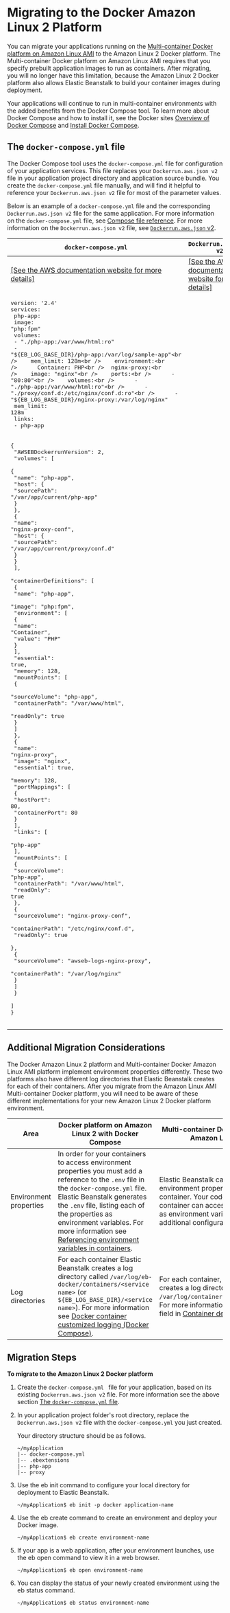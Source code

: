 # Migrating to the Docker Amazon Linux 2 Platform<a name="docker-multicontainer-migration"></a>

You can migrate your applications running on the [Multi\-container Docker platform on Amazon Linux AMI](create_deploy_docker_ecs.md) to the Amazon Linux 2 Docker platform\. The Multi\-container Docker platform on Amazon Linux AMI requires that you specify prebuilt application images to run as containers\. After migrating, you will no longer have this limitation, because the Amazon Linux 2 Docker platform also allows Elastic Beanstalk to build your container images during deployment\.

Your applications will continue to run in multi\-container environments with the added benefits from the Docker Compose tool\. To learn more about Docker Compose and how to install it, see the Docker sites [Overview of Docker Compose](https://docs.docker.com/compose/) and [Install Docker Compose](https://docs.docker.com/compose/install/)\.

## The `docker-compose.yml` file<a name="docker-multicontainer-migration.files"></a>

The Docker Compose tool uses the `docker-compose.yml` file for configuration of your application services\. This file replaces your `Dockerrun.aws.json v2` file in your application project directory and application source bundle\. You create the `docker-compose.yml` file manually, and will find it helpful to reference your `Dockerrun.aws.json v2` file for most of the parameter values\.

Below is an example of a `docker-compose.yml` file and the corresponding `Dockerrun.aws.json v2` file for the same application\. For more information on the `docker-compose.yml` file, see [Compose file reference](https://docs.docker.com/compose/compose-file/)\. For more information on the `Dockerrun.aws.json v2` file, see [`Dockerrun.aws.json` v2](create_deploy_docker_v2config.md#create_deploy_docker_v2config_dockerrun)\. 


| **`docker-compose.yml`** | **`Dockerrun.aws.json v2`** | 
| --- | --- | 
|   [\[See the AWS documentation website for more details\]](http://docs.aws.amazon.com/elasticbeanstalk/latest/dg/docker-multicontainer-migration.html)   |   [\[See the AWS documentation website for more details\]](http://docs.aws.amazon.com/elasticbeanstalk/latest/dg/docker-multicontainer-migration.html)   | 
|  <pre>version: '2.4'<br />services:<br />  php-app:<br />    image: "php:fpm"<br />    volumes:<br />      - "./php-app:/var/www/html:ro"<br />      - "${EB_LOG_BASE_DIR}/php-app:/var/log/sample-app"<br />    mem_limit: 128m<br />    environment:<br />      Container: PHP<br />  nginx-proxy:<br />    image: "nginx"<br />    ports:<br />      - "80:80"<br />    volumes:<br />      - "./php-app:/var/www/html:ro"<br />      - "./proxy/conf.d:/etc/nginx/conf.d:ro"<br />      - "${EB_LOG_BASE_DIR}/nginx-proxy:/var/log/nginx"<br />    mem_limit: 128m<br />    links:<br />      - php-app</pre>  | 
|  <pre>{<br />  "AWSEBDockerrunVersion": 2,<br />  "volumes": [<br />    {<br />      "name": "php-app",<br />      "host": {<br />        "sourcePath": "/var/app/current/php-app"<br />      }<br />    },<br />    {<br />      "name": "nginx-proxy-conf",<br />      "host": {<br />        "sourcePath": "/var/app/current/proxy/conf.d"<br />      }<br />    }<br />  ],<br />  "containerDefinitions": [<br />    {<br />      "name": "php-app",<br />      "image": "php:fpm",<br />      "environment": [<br />        {<br />          "name": "Container",<br />          "value": "PHP"<br />        }<br />      ],<br />      "essential": true,<br />      "memory": 128,<br />      "mountPoints": [<br />        {<br />          "sourceVolume": "php-app",<br />          "containerPath": "/var/www/html",<br />          "readOnly": true<br />        }<br />      ]<br />    },<br />    {<br />      "name": "nginx-proxy",<br />      "image": "nginx",<br />      "essential": true,<br />      "memory": 128,<br />      "portMappings": [<br />        {<br />          "hostPort": 80,<br />          "containerPort": 80<br />        }<br />      ],<br />      "links": [<br />        "php-app"<br />      ],<br />      "mountPoints": [<br />        {<br />          "sourceVolume": "php-app",<br />          "containerPath": "/var/www/html",<br />          "readOnly": true<br />        },<br />        {<br />          "sourceVolume": "nginx-proxy-conf",<br />          "containerPath": "/etc/nginx/conf.d",<br />          "readOnly": true<br />        },<br />        {<br />          "sourceVolume": "awseb-logs-nginx-proxy",<br />          "containerPath": "/var/log/nginx"<br />        }<br />      ]<br />    }<br />  ]<br />}<br /> </pre>  | 

## Additional Migration Considerations<a name="docker-multicontainer-migration.considerations"></a>

The Docker Amazon Linux 2 platform and Multi\-container Docker Amazon Linux AMI platform implement environment properties differently\. These two platforms also have different log directories that Elastic Beanstalk creates for each of their containers\. After you migrate from the Amazon Linux AMI Multi\-container Docker platform, you will need to be aware of these different implementations for your new Amazon Linux 2 Docker platform environment\.


|   **Area**  |   **Docker platform on Amazon Linux 2 with Docker Compose**  |   **Multi\-container Docker platform on Amazon Linux AMI**  | 
| --- | --- | --- | 
|  Environment properties  |   In order for your containers to access environment properties you must add a reference to the `.env` file in the `docker-compose.yml` file\. Elastic Beanstalk generates the `.env` file, listing each of the properties as environment variables\. For more information see [Referencing environment variables in containers](create_deploy_docker.container.console.md#docker-env-cfg.env-variables)\.   |   Elastic Beanstalk can directly pass environment properties to the container\. Your code running in the container can access these properties as environment variables without any additional configuration\.   | 
|   Log directories  |   For each container Elastic Beanstalk creates a log directory called `/var/log/eb-docker/containers/<service name>` \(or `${EB_LOG_BASE_DIR}/<service name>`\)\. For more information see [Docker container customized logging \(Docker Compose\)](create_deploy_docker.container.console.md#docker-env-cfg.dc-customized-logging)\.   |   For each container, Elastic Beanstalk creates a log directory called `/var/log/containers/<containername>`\. For more information see `mountPoints` field in [Container definition format](create_deploy_docker_v2config.md#create_deploy_docker_v2config_dockerrun_format)\.   | 

## Migration Steps<a name="docker-multicontainer-migration.procedure"></a>

**To migrate to the Amazon Linux 2 Docker platform**

1. Create the `docker-compose.yml ` file for your application, based on its existing `Dockerrun.aws.json v2` file\. For more information see the above section [The `docker-compose.yml` file](#docker-multicontainer-migration.files)\.

1. In your application project folder's root directory, replace the `Dockerrun.aws.json v2` file with the `docker-compose.yml` you just created\. 

   Your directory structure should be as follows\.

   ```
   ~/myApplication
   |-- docker-compose.yml
   |-- .ebextensions
   |-- php-app
   |-- proxy
   ```

1. Use the eb init command to configure your local directory for deployment to Elastic Beanstalk\.

   ```
   ~/myApplication$ eb init -p docker application-name
   ```

1. Use the eb create command to create an environment and deploy your Docker image\.

   ```
   ~/myApplication$ eb create environment-name
   ```

1. If your app is a web application, after your environment launches, use the eb open command to view it in a web browser\.

   ```
   ~/myApplication$ eb open environment-name
   ```

1. You can display the status of your newly created environment using the eb status command\.

   ```
   ~/myApplication$ eb status environment-name
   ```